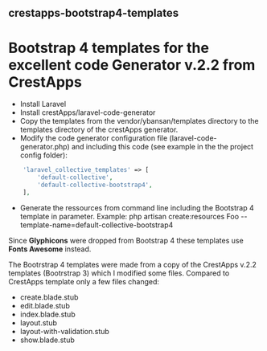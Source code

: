 ## crestapps-bootstrap4-templates

# Bootstrap 4 templates for the excellent code Generator v.2.2 from CrestApps

* Install Laravel
* Install crestApps/laravel-code-generator
* Copy the templates from the vendor/ybansan/templates directory to the templates directory of the crestApps generator.
* Modify the code generator configuration file (laravel-code-generator.php) and including this code (see example in the the project config folder):
```php
    'laravel_collective_templates' => [
        'default-collective',
        'default-collective-bootstrap4',
    ],
```

* Generate the ressources from command line including the Bootstrap 4 template in parameter.
Example:
php artisan create:resources Foo --template-name=default-collective-bootstrap4
	
Since **Glyphicons** were dropped from Bootstrap 4 these templates use **Fonts Awesome** instead.

The Bootrstrap 4 templates were made from a copy of the CrestApps v.2.2 templates (Bootrstrap 3) which I modified some files.
Compared to CrestApps template only a few files changed:
* create.blade.stub
* edit.blade.stub
* index.blade.stub
* layout.stub
* layout-with-validation.stub
* show.blade.stub